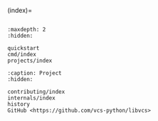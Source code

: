 (index)=

```{include} ../README.md

```

```{toctree}
:maxdepth: 2
:hidden:

quickstart
cmd/index
projects/index
```

```{toctree}
:caption: Project
:hidden:

contributing/index
internals/index
history
GitHub <https://github.com/vcs-python/libvcs>

```
